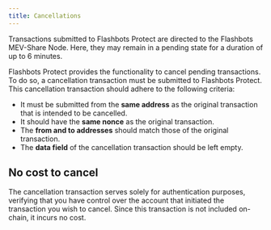 ```yaml
---
title: Cancellations
---
```


Transactions submitted to Flashbots Protect are directed to the Flashbots MEV-Share Node. Here, they may remain in a pending state for a duration of up to 6 minutes.

Flashbots Protect provides the functionality to cancel pending transactions. To do so, a cancellation transaction must be submitted to Flashbots Protect. This cancellation transaction should adhere to the following criteria:

- It must be submitted from the **same address** as the original transaction that is intended to be cancelled.
- It should have the **same nonce** as the original transaction.
- The **from and to addresses** should match those of the original transaction.
- The **data field** of the cancellation transaction should be left empty.

## No cost to cancel

The cancellation transaction serves solely for authentication purposes, verifying that you have control over the account that initiated the transaction you wish to cancel. Since this transaction is not included on-chain, it incurs no cost.
